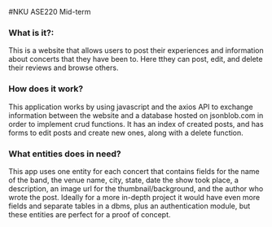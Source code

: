 #NKU ASE220 Mid-term

### What is it?:
This is a website that allows users to post their experiences and information about concerts that they have been to. Here tthey can post, edit, and delete their reviews and browse others.

### How does it work?
This application works by using javascript and the axios API to exchange information between the website and a database hosted on jsonblob.com in order to implement crud functions. It has an index of created posts, and has forms to edit posts and create new ones, along with a delete function.

### What entities does in need?
This app uses one entity for each concert that contains fields for the name of the band, the venue name, city, state, date the show took place, a description, an image url for the thumbnail/background, and the author who wrote the post. Ideally for a more in-depth project it would have even more fields and separate tables in a dbms, plus an authentication module, but these entities are perfect for a proof of concept.